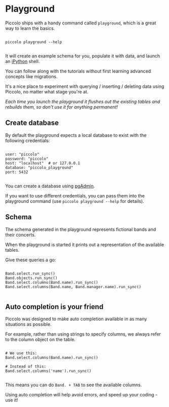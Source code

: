 # Playground

Piccolo ships with a handy command called `playground`, which is a great way to learn the basics.

<pre><code class="language-bash">
piccolo playground --help

</code></pre>

It will create an example schema for you, populate it with data, and launch an [iPython](https://ipython.org/) shell.

You can follow along with the tutorials without first learning advanced concepts like migrations.

It's a nice place to experiment with querying / inserting / deleting data using Piccolo, no matter what stage you're at.

<em>Each time you launch the playground it flushes out the existing tables and rebuilds them, so don't use it for anything permanent!</em>

## Create database

By default the playground expects a local database to exist with the following credentials:

<pre><code class="language-bash">
user: "piccolo"
password: "piccolo"
host: "localhost"  # or 127.0.0.1
database: "piccolo_playground"
port: 5432

</code></pre>

You can create a database using [pgAdmin](https://www.pgadmin.org/).

If you want to use different credentials, you can pass them into the playground command (use `piccolo playground --help` for details).

## Schema

The schema generated in the playground represents fictional bands and their concerts.

When the playground is started it prints out a representation of the available tables.

Give these queries a go:

<pre><code class="language-python">
Band.select.run_sync()
Band.objects.run_sync()
Band.select.columns(Band.name).run_sync()
Band.select.columns(Band.name, Band.manager.name).run_sync()

</code></pre>

## Auto completion is your friend

Piccolo was designed to make auto completion available in as many situations as possible.

For example, rather than using strings to specify columns, we always refer to the column object on the table.

<pre><code class="language-python">
# We use this:
Band.select.columns(Band.name).run_sync()

# Instead of this:
Band.select.columns('name').run_sync()

</code></pre>

This means you can do `Band. + TAB`  to see the available columns.

Using auto completion will help avoid errors, and speed up your coding - use it!

